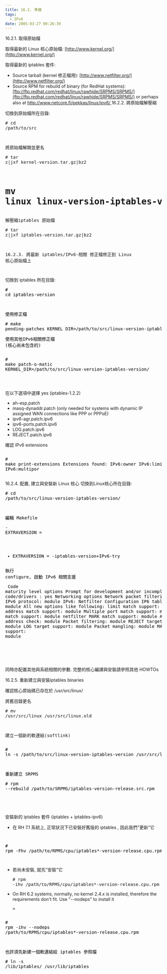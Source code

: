 ```yaml
---
title: 16.2. 準備
tags:
  - IPv6
date: 2005-03-27 00:26:39
---
```


16.2.1\. 取得原始檔 

取得最新的 Linux 核心原始檔: [http://www.kernel.org/](http://www.kernel.org/)    

取得最新的 iptables 套件:     

*   Source tarball (kernel 修正檔用): [http://www.netfilter.org/](http://www.netfilter.org/)
*   Source RPM for rebuild of binary (for RedHat systems): [ftp://ftp.redhat.com/redhat/linux/rawhide/SRPMS/SRPMS/](ftp://ftp.redhat.com/redhat/linux/rawhide/SRPMS/SRPMS/) or perhaps also at [http://www.netcore.fi/pekkas/linux/ipv6/ ](http://www.netcore.fi/pekkas/linux/ipv6/) <span style="font-weight: bold;">
</span>16.2.2\. 將原始檔解壓縮 

切換到原始檔所在目錄:
<font><span style="color:#000000;"><pre class="PROGRAMLISTING"># cd /path/to/src

將原始檔解開並更名
<font><span style="color:#000000;"><pre class="PROGRAMLISTING"># tar z|jxf kernel-version.tar.gz|bz2
# mv linux linux-version-iptables-version+IPv6 </pre></span></span>解壓縮iptables 原始檔
<font><span style="color:#000000;"><pre class="PROGRAMLISTING"># tar z|jxf iptables-version.tar.gz|bz2

16.2.3\. 將最新 iptables/IPv6-相關 修正檔修正到 Linux 核心原始檔上</pre></span></span></pre></span></span>
 切換到 iptables 所在目錄:<font><span style="color:#000000;"><pre class="PROGRAMLISTING"># cd iptables-version

使用修正檔
<font><span style="color:#000000;"><pre class="PROGRAMLISTING"># make pending-patches KERNEL_DIR=/path/to/src/linux-version-iptables-version/ </pre></span></span><font><font><font><span style="color:#000000;"><pre class="PROGRAMLISTING">使用其他IPv6相關修正檔 (核心尚未包含的)</pre></span></span></span></span></pre></span></span><font><span style="color:#000000;"><pre class="PROGRAMLISTING"># make patch-o-matic KERNEL_DIR=/path/to/src/linux-version-iptables-version/

</pre></span></span> 

在以下選項中選擇 yes (iptables-1.2.2)     

*   ah-esp.patch
*   masq-dynaddr.patch (only needed for systems with dynamic IP assigned WAN connections like PPP or PPPoE)
*   ipv6-agr.patch.ipv6
*   ipv6-ports.patch.ipv6
*   LOG.patch.ipv6
*   REJECT.patch.ipv6 

確認 IPv6 extensions     
 <font><span style="color:#000000;"> <pre class="PROGRAMLISTING"><font><span style="color:#000000;"><pre class="PROGRAMLISTING"># make print-extensions
Extensions found: IPv6:owner IPv6:limit IPv6:mac IPv6:multipor</pre></span></span></pre> </span></span>
16.2.4\. 配置, 建立與安裝新 Linux 核心
切換到Linux核心所在目錄:
<font><span style="color:#000000;"><pre class="PROGRAMLISTING"># cd /path/to/src/linux-version-iptables-version/

編輯 Makefile
<font><span style="color:#000000;"><pre class="PROGRAMLISTING">- EXTRAVERSION =
+ EXTRAVERSION = -iptables-version+IPv6-try </pre></span></span>執行 configure, 啟動 IPv6 相關支援
<font><span style="color:#000000;"><pre class="PROGRAMLISTING">            Code maturity level options
                 Prompt for development and/or incomplete code/drivers : yes
           Networking options
                 Network packet filtering: yes
                 The IPv6 protocol: module
                      IPv6: Netfilter Configuration
                            IP6 tables support: module
                            All new options like following:
                                  limit match support: module
                                  MAC address match support: module
                                  Multiple port match support: module
                                  Owner match support: module
                                  netfilter MARK match support: module
                                  Aggregated address check: module
                                  Packet filtering: module
                                       REJECT target support: module
                                       LOG target support: module
                                  Packet mangling: module
                                  MARK target support: module<font><font><font><font><font><span style="color:#000000;">

</span></span></span></span></span></span>
</pre></span></span></pre></span></span> 

同時亦配置其他與系統相關的參數. 完整的核心編譯與安裝請參照其他 HOWTOs<span style="font-weight: bold;">
</span>

<span style="font-weight: bold;"></span>16.2.5\. 重新建立與安裝iptables binaries

確認核心原始碼已存在於 /usr/src/linux/     

將舊目錄更名
<font><span style="color:#000000;"><pre class="PROGRAMLISTING"># mv /usr/src/linux /usr/src/linux.old

建立一個新的軟連結(softlink)</pre></span></span><font><span style="color:#000000;"><pre class="PROGRAMLISTING"># ln -s /path/to/src/linux-version-iptables-version /usr/src/linux

重新建立 SRPMS
<font><span style="color:#000000;"><pre class="PROGRAMLISTING"># rpm --rebuild /path/to/SRPMS/iptables-version-release.src.rpm

</pre></span></span></pre></span></span>

安裝新的 iptables 套件 (iptables + iptables-ipv6)     

*   在 RH 7.1 系統上, 正常狀況下已安裝好舊版的 iptables , 因此我們"更新"它 

<font><span style="color:#000000;"> <pre class="PROGRAMLISTING"><font><span style="color:#000000;"><pre class="PROGRAMLISTING"><font><span style="color:#000000;"><pre class="PROGRAMLISTING"># rpm -Fhv /path/to/RPMS/cpu/iptables*-version-release.cpu.rpm
</pre></span></span></pre></span></span></pre> </span></span>

*   若尚未安裝, 就先"安裝"它 <font><span style="color:#000000;"><pre class="PROGRAMLISTING"># rpm -ihv /path/to/RPMS/cpu/iptables*-version-release.cpu.rpm
</pre></span></span> 

*   On RH 6.2 systems, normally, no kernel 2.4.x is installed, therefore the requirements don't fit. Use "--nodeps" to install it <font><span style="color:#000000;"> <pre class="PROGRAMLISTING">> </pre> </span></span> 

<font><span style="color:#000000;"> <pre class="PROGRAMLISTING"><font><span style="color:#000000;"><pre class="PROGRAMLISTING"># rpm -ihv --nodeps /path/to/RPMS/cpu/iptables*-version-release.cpu.rpm

也許須先新建一個軟連結給 iptables 參照檔
<font><span style="color:#000000;"><pre class="PROGRAMLISTING"># ln -s /lib/iptables/ /usr/lib/iptables</pre></span></span>
</pre></span></span></pre> </span></span>